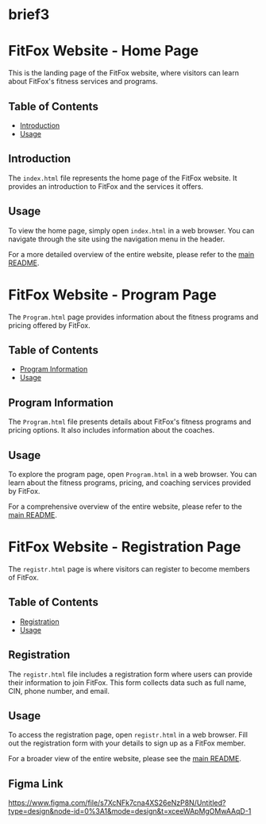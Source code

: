 # brief3

# FitFox Website - Home Page

This is the landing page of the FitFox website, where visitors can learn about FitFox's fitness services and programs.

## Table of Contents

- [Introduction](#introduction)
- [Usage](#usage)

## Introduction

The `index.html` file represents the home page of the FitFox website. It provides an introduction to FitFox and the services it offers.

## Usage

To view the home page, simply open `index.html` in a web browser. You can navigate through the site using the navigation menu in the header.

For a more detailed overview of the entire website, please refer to the [main README](README.md).




# FitFox Website - Program Page

The `Program.html` page provides information about the fitness programs and pricing offered by FitFox.

## Table of Contents

- [Program Information](#program-information)
- [Usage](#usage)

## Program Information

The `Program.html` file presents details about FitFox's fitness programs and pricing options. It also includes information about the coaches.

## Usage

To explore the program page, open `Program.html` in a web browser. You can learn about the fitness programs, pricing, and coaching services provided by FitFox.

For a comprehensive overview of the entire website, please refer to the [main README](README.md).







# FitFox Website - Registration Page

The `registr.html` page is where visitors can register to become members of FitFox.

## Table of Contents

- [Registration](#registration)
- [Usage](#usage)

## Registration

The `registr.html` file includes a registration form where users can provide their information to join FitFox. This form collects data such as full name, CIN, phone number, and email.

## Usage

To access the registration page, open `registr.html` in a web browser. Fill out the registration form with your details to sign up as a FitFox member.

For a broader view of the entire website, please see the [main README](README.md).



## Figma Link

https://www.figma.com/file/s7XcNFk7cna4XS26eNzP8N/Untitled?type=design&node-id=0%3A1&mode=design&t=xceeWApMgOMwAAqD-1

